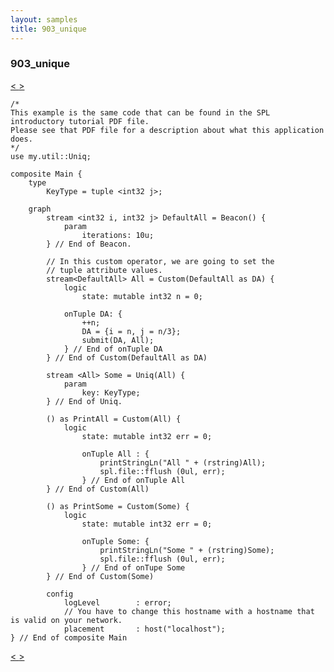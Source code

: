 ```yaml
---
layout: samples
title: 903_unique
---
```


### 903_unique

<div class="sampleNav"><a class="button" href="../902_word_count_WordCount.spl/"> < </a><a class="button" href="../903_unique_Uniq.spl/"> > </a>
</div>

~~~~~~
/*
This example is the same code that can be found in the SPL introductory tutorial PDF file.
Please see that PDF file for a description about what this application does.
*/
use my.util::Uniq;

composite Main {
	type
		KeyType = tuple <int32 j>;
	
	graph
		stream <int32 i, int32 j> DefaultAll = Beacon() {
			param
				iterations: 10u;
		} // End of Beacon.

		// In this custom operator, we are going to set the
		// tuple attribute values.
		stream<DefaultAll> All = Custom(DefaultAll as DA) {
			logic
				state: mutable int32 n = 0;
			
			onTuple DA: {
				++n;
				DA = {i = n, j = n/3};
				submit(DA, All);
			} // End of onTuple DA		
		} // End of Custom(DefaultAll as DA)
		
		stream <All> Some = Uniq(All) {
			param
				key: KeyType;
		} // End of Uniq.
		
		() as PrintAll = Custom(All) {
			logic
				state: mutable int32 err = 0;
				
				onTuple All	: {
					printStringLn("All " + (rstring)All);
					spl.file::fflush (0ul, err);
				} // End of onTuple All
		} // End of Custom(All)
		
		() as PrintSome = Custom(Some) {
			logic	
				state: mutable int32 err = 0;
				
				onTuple Some: {
					printStringLn("Some " + (rstring)Some);
					spl.file::fflush (0ul, err);
				} // End of onTupe Some
		} // End of Custom(Some)	
		
		config
			logLevel		: error;	
			// You have to change this hostname with a hostname that is valid on your network.
			placement		: host("localhost");
} // End of composite Main

~~~~~~

<div class="sampleNav"><a class="button" href="../902_word_count_WordCount.spl/"> < </a><a class="button" href="../903_unique_Uniq.spl/"> > </a>
</div>

